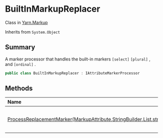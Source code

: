 # BuiltInMarkupReplacer

Class in [Yarn.Markup](/docs/api/csharp/yarn.markup.md)

Inherits from `System.Object`

## Summary


A marker processor that handles the built-in markers  <code>[select]</code> <code>[plural]</code> , and  <code>[ordinal]</code> .


```csharp
public class BuiltInMarkupReplacer : IAttributeMarkerProcessor
```

## Methods

|Name|Description|
|:---|:---|
|[ProcessReplacementMarker(MarkupAttribute,StringBuilder,List<MarkupAttribute>,string)](/docs/api/csharp/yarn.markup.builtinmarkupreplacer.processreplacementmarker.md)|Produces replacement text for a marker.|

